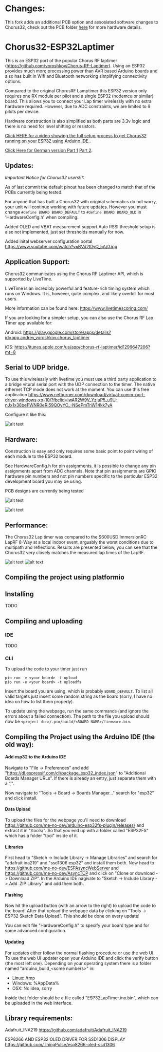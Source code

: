 # Changes:

This fork adds an additional PCB option and assosiated software changes to Chorus32, check out the PCB folder [here](pcb/AaronSmith/PCB%20V2) for more hardware details.

# Chorus32-ESP32Laptimer

This is an ESP32 port of the popular Chorus RF laptimer (https://github.com/voroshkov/Chorus-RF-Laptimer). Using an ESP32 provides much more processing power than AVR based Arduino boards and also has built in Wifi and Bluetooth networking simplifying connectivity options.

Compared to the original ChorusRF Lamptimer this ESP32 version only requires one RX module per pilot and a single ESP32 (nodemcu or similar) board. This allows you to connect your Lap timer wirelessly with no extra hardware required. However, due to ADC constraints, we are limited to 6 pilots per device.

Hardware construction is also simplified as both parts are 3.3v logic and there is no need for level shifting or resistors.

[Click HERE for a video showing the full setup process to get Chorus32 running on your ESP32 using Arduino IDE.](https://www.youtube.com/watch?v=ip2HUVk_lMs).

[Click Here for German version Part 1](https://www.youtube.com/watch?v=z8xTfuLECME) [Part 2](https://www.youtube.com/watch?v=7wl0CgA8YnM).

Updates:
-----
*Important Notice for Chorus32 users!!!:*

As of last commit the default pinout has been changed to match that of the PCBs currently being tested.

For anyone that has built a Chorus32 with original schematics do not worry, your unit will continue working with future updates. However you must change `#define BOARD BOARD_DEFAULT` to `#define BOARD BOARD_OLD` in 'HardwareConfig.h' when compiling.

Added OLED and VBAT measurement support
Auto RSSI threshold setup is also not implemented, just set thresholds manually for now.

Added inital webserver configuration portal
https://www.youtube.com/watch?v=BVd2t0yO_5A/0.jpg

Application Support:
-----
Chorus32 communicates using the Chorus RF Laptimer API, which is supported by LiveTime.

LiveTime is an incredibly powerful and feature-rich timing system which runs on Windows. It is, however, quite complex, and likely overkill for most users.

More information can be found here: https://www.livetimescoring.com/

If you are looking for a simpler setup, you can also use the Chorus RF Lap Timer app available for:

Android: https://play.google.com/store/apps/details?id=app.andrey_voroshkov.chorus_laptimer

iOS: https://itunes.apple.com/us/app/chorus-rf-laptimer/id1296647206?mt=8

Serial to UDP bridge.
-----

To use this wirelessly with livetime you must use a third party application to a bridge vitural serial port with the UDP connection to the timer. The native ethernet TCP mode does not work at the moment. You can use this free application https://www.netburner.com/download/virtual-comm-port-driver-windows-xp-10/?fbclid=IwAR2W9V_YzjuP5_u9U-nJx1x38beFWNR0eRI59QOyYO_-NSePmTnW14kk7yA

Configure it like this:

![alt text](img/vcommport.png)

Hardware:
-----
Construction is easy and only requires some basic point to point wiring of each module to the ESP32 board.

See HardwareConfig.h for pin assignments, it is possible to change any pin assignments apart from ADC channels. Note that pin assignments are GPIO hardware pin numbers and not pin numbers specific to the particular ESP32 development board you may be using.

PCB designs are currently being tested

![alt text](img/PCBv1.jpg)

![alt text](pcb/JyeSmith/PCBV2/Schematic_V2.png)

Performance:
-----
The Chorus32 Lap timer was compared to the $600USD ImmersionRC LapRF 8-Way at a local indoor event, arguably the worst conditions due to multipath and reflections. Results are presented below, you can see that the Chorus32 very closely matches the measured lap times of the LapRF.

![alt text](img/Comparison1.png)
![alt text](img/Comparison2.png)

## Compiling the project using platformio

## Installing
 TODO

## Compiling and uploading

### IDE
TODO

### CLI
To upload the code to your timer just run
```
pio run -e <your board> -t upload
pio run -e <your board> -t uploadfs
```
Insert the board you are using, which is probably `BOARD_DEFAULT`. To list all valid targets just insert some random string as the board (sorry, I have no idea on how to list them properly).

To update using the webpage, run the same commands (and ignore the errors about a failed connection). The path to the file you upload should now be `<project dir>/.pio/build/<BOARD NAME>/firmware.bin`.

## Compiling the Project using the Arduino IDE (the old way):

#### Add esp32 to the Arduino IDE

Navigate to "File -> Preferences" and add "https://dl.espressif.com/dl/package_esp32_index.json" to "Additional Boards Manager URLs". If there is already an entry, just separate them with a ",".

Now navigate to "Tools -> Board -> Boards Manager..." search for "esp32" and click install.

#### Data Upload

To upload the files for the webpage you'll need to download https://github.com/me-no-dev/arduino-esp32fs-plugin/releases/ and extract it in "<Your Arduino install folder>/tools/". So that you end up with a folder called "ESP32FS" which has a folder "tool" inside of it.

#### Libraries

First head to "Sketch -> Include Library -> Manage Libraries" and search for "adafruit ina219" and "ssd1306 esp32" and install them both. Now head to https://github.com/me-no-dev/ESPAsyncWebServer and https://github.com/me-no-dev/AsyncTCP and click on "Clone or download -> Download ZIP". In the Arduino IDE nagivate to "Sketch -> Include Library -> Add .ZIP Library" and add them both.

#### Flashing
Now hit the upload button (with an arrow to the right) to upload the code to the board. After that upload the webpage data by clicking on "Tools -> ESP32 Sketch Data Upload". This should be done on every update!

You can edit file "HardwareConfig.h" to specify your board type and for some advanced configuration.

#### Updating

For updates either follow the normal flashing procedure or use the web UI.
To use the web UI updater open your Arduino IDE and click the verify button (the most left one).
Depending on your operating system there is a folder named "arduino_build_\<some numbers\>" in:
  - Linux: /tmp
  - Windows: %AppData%
  - OSX: No idea, sorry

Inside that folder should be a file called "ESP32LapTimer.ino.bin", which can be uploaded in the web interface.


Library requirements:
-----
Adafruit_INA219 https://github.com/adafruit/Adafruit_INA219

ESP8266 AND ESP32 OLED DRIVER FOR SSD1306 DISPLAY https://github.com/ThingPulse/esp8266-oled-ssd1306
